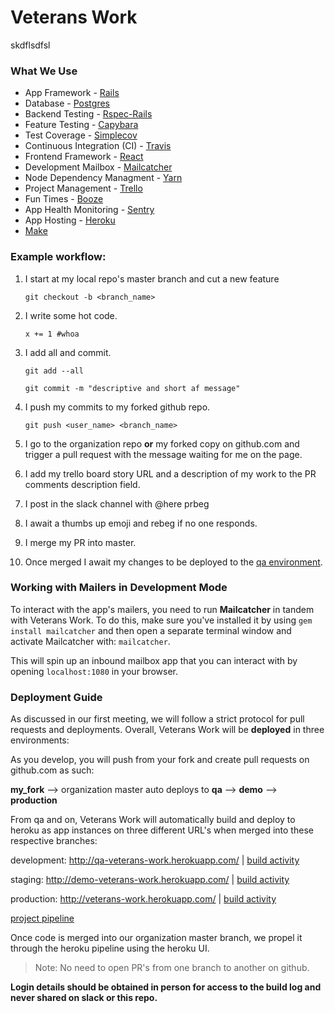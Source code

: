 # Veterans Work
skdflsdfsl
### What We Use

* App Framework - [Rails](http://rubyonrails.org/)
* Database - [Postgres](https://www.postgresql.org/)
* Backend Testing - [Rspec-Rails](http://rspec.info/documentation/3.6/rspec-rails/)
* Feature Testing - [Capybara](https://github.com/teamcapybara/capybara)
* Test Coverage - [Simplecov](https://github.com/colszowka/simplecov#simplecov----)
* Continuous Integration (CI) - [Travis](https://travis-ci.org/)
* Frontend Framework - [React](https://facebook.github.io/react/)
* Development Mailbox - [Mailcatcher](https://mailcatcher.me/)
* Node Dependency Managment - [Yarn](https://yarnpkg.com/lang/en/)
* Project Management - [Trello](https://trello.com/b/xNkJUl4n/veterans-work)
* Fun Times - [Booze](https://en.wikipedia.org/wiki/Alcohol#Alcoholic_beverages)
* App Health Monitoring - [Sentry](https://sentry.io/tdengine/)
* App Hosting - [Heroku](https://dashboard.heroku.com/pipelines/59144ee6-73bf-4f9a-91ea-43da97e9108f)
* [Make](http://www.math.tau.ac.il/~danha/courses/software1/make-intro.html)

### Example workflow:
1. I start at my local repo's master branch and cut a new feature

    `git checkout -b <branch_name>`
2. I write some hot code.

    `x += 1 #whoa`
3. I add all and commit.

    `git add --all`

    `git commit -m "descriptive and short af message"`
4. I push my commits to my forked github repo.

    `git push <user_name> <branch_name>`
5. I go to the organization repo **or** my forked copy on github.com and trigger a pull request with the message waiting for me on the page.

6. I add my trello board story URL and a description of my work to the PR comments description field.

7. I post in the slack channel with @here prbeg <link to pull request>

8. I await a thumbs up emoji and rebeg if no one responds.

9. I merge my PR into master.

10. Once merged I await my changes to be deployed to the [qa environment](http://qa-veterans-work.herokuapp.com/).

### Working with Mailers in Development Mode
To interact with the app's mailers, you need to run **Mailcatcher** in tandem with Veterans Work. To do this, make sure you've installed it by using `gem install mailcatcher` and then open a separate terminal window and activate Mailcatcher with: `mailcatcher`.

This will spin up an inbound mailbox app that you can interact with by opening `localhost:1080` in your browser.

### Deployment Guide

As discussed in our first meeting, we will follow a strict protocol for pull requests and deployments. Overall, Veterans Work will be **deployed** in three environments:

As you develop, you will push from your fork and create pull requests on github.com as such:

**my_fork** --> organization master auto deploys to **qa** --> **demo** --> **production**

From qa and on, Veterans Work will automatically build and deploy to heroku as app instances on three different URL's when merged into these respective branches:

development: http://qa-veterans-work.herokuapp.com/ | [build activity](https://dashboard.heroku.com/apps/qa-veterans-work/activity)

staging: http://demo-veterans-work.herokuapp.com/ | [build activity](https://dashboard.heroku.com/apps/demo-veterans-work/activity)

production: http://veterans-work.herokuapp.com/ | [build activity](https://dashboard.heroku.com/apps/veterans-work/activity)

[project pipeline](https://dashboard.heroku.com/pipelines/59144ee6-73bf-4f9a-91ea-43da97e9108f)

Once code is merged into our organization master branch, we propel it through the heroku pipeline using the heroku UI.

>Note: No need to open PR's from one branch to another on github.

**Login details should be obtained in person for access to the build log and never shared on slack or this repo.**

